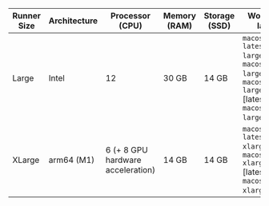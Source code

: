 | Runner Size | Architecture| Processor (CPU)| Memory (RAM)  | Storage (SSD) | Workflow label |
| ------------| ------------| -------------- | ------------- | ------------- | -------------- |
| Large       | Intel       | 12             | 30 GB         | 14 GB         | <code>macos-latest-large</code>, <code>macos-12-large</code>, <code>macos-13-large</code> [latest], <code>macos-14-large</code>[Beta] |
| XLarge      | arm64 (M1)  | 6 (+ 8 GPU hardware acceleration) | 14 GB         | 14 GB         | <code>macos-latest-xlarge</code>, <code>macos-13-xlarge</code> [latest], <code>macos-14-xlarge</code>[Beta] |
